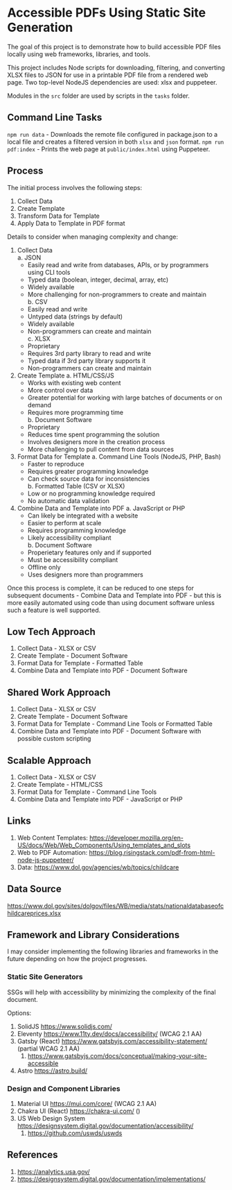 # Accessible PDFs Using Static Site Generation

The goal of this project is to demonstrate how to build accessible PDF files locally using web frameworks, libraries, and tools.

This project includes Node scripts for downloading, filtering, and converting XLSX files to JSON for use in a printable PDF file from a rendered web page. Two top-level NodeJS dependencies are used: xlsx and puppeteer.

Modules in the `src` folder are used by scripts in the `tasks` folder.

## Command Line Tasks

`npm run data` - Downloads the remote file configured in package.json to a local file and creates a filtered version in both `xlsx` and `json` format.
`npm run pdf:index` - Prints the web page at `public/index.html` using Puppeteer.

## Process

The initial process involves the following steps:

1. Collect Data
2. Create Template
3. Transform Data for Template
4. Apply Data to Template in PDF format

Details to consider when managing complexity and change:

1. Collect Data  
   a. JSON  
      - Easily read and write from databases, APIs, or by programmers using CLI tools  
      - Typed data (boolean, integer, decimal, array, etc)  
      - Widely available  
      - More challenging for non-programmers to create and maintain  
   b. CSV
      - Easily read and write  
      - Untyped data (strings by default)  
      - Widely available  
      - Non-programmers can create and maintain  
   c. XLSX
      - Proprietary  
      - Requires 3rd party library to read and write  
      - Typed data if 3rd party library supports it  
      - Non-programmers can create and maintain  
2. Create Template
   a. HTML/CSS/JS
      - Works with existing web content  
      - More control over data
      - Greater potential for working with large batches of documents or on demand  
      - Requires more programming time  
   b. Document Software  
      - Proprietary  
      - Reduces time spent programming the solution  
      - Involves designers more in the creation process  
      - More challenging to pull content from data sources  
3. Format Data for Template
   a. Command Line Tools (NodeJS, PHP, Bash)
      - Faster to reproduce  
      - Requires greater programming knowledge  
      - Can check source data for inconsistencies  
   b. Formatted Table (CSV or XLSX)
      - Low or no programming knowledge required  
      - No automatic data validation  
4. Combine Data and Template into PDF
   a. JavaScript or PHP
      - Can likely be integrated with a website  
      - Easier to perform at scale  
      - Requires programming knowledge  
      - Likely accessibility compliant  
   b. Document Software
      - Properietary features only and if supported  
      - Must be accessibility compliant  
      - Offline only  
      - Uses designers more than programmers  

Once this process is complete, it can be reduced to one steps for subsequent documents - Combine Data and Template into PDF - but this is more easily automated using code than using document software unless such a feature is well supported.

## Low Tech Approach

1. Collect Data - XLSX or CSV
2. Create Template - Document Software
3. Format Data for Template - Formatted Table
4. Combine Data and Template into PDF - Document Software

## Shared Work Approach

1. Collect Data - XLSX or CSV
2. Create Template - Document Software
3. Format Data for Template - Command Line Tools or Formatted Table
4. Combine Data and Template into PDF - Document Software with possible custom scripting

## Scalable Approach

1. Collect Data - XLSX or CSV
2. Create Template - HTML/CSS
3. Format Data for Template - Command Line Tools
4. Combine Data and Template into PDF - JavaScript or PHP

## Links

1. Web Content Templates: https://developer.mozilla.org/en-US/docs/Web/Web_Components/Using_templates_and_slots
2. Web to PDF Automation: https://blog.risingstack.com/pdf-from-html-node-js-puppeteer/
3. Data: https://www.dol.gov/agencies/wb/topics/childcare

## Data Source

https://www.dol.gov/sites/dolgov/files/WB/media/stats/nationaldatabaseofchildcareprices.xlsx

## Framework and Library Considerations

I may consider implementing the following libraries and frameworks in the future depending on how the project progresses.

### Static Site Generators

SSGs will help with accessibility by minimizing the complexity of the final document.

Options:

1. SolidJS https://www.solidjs.com/
2. Eleventy https://www.11ty.dev/docs/accessibility/ (WCAG 2.1 AA)
3. Gatsby (React) https://www.gatsbyjs.com/accessibility-statement/ (partial WCAG 2.1 AA)
   1. https://www.gatsbyjs.com/docs/conceptual/making-your-site-accessible  
4. Astro https://astro.build/

### Design and Component Libraries

1. Material UI https://mui.com/core/ (WCAG 2.1 AA)
2. Chakra UI (React) https://chakra-ui.com/ ()
3. US Web Design System https://designsystem.digital.gov/documentation/accessibility/
   1. https://github.com/uswds/uswds  

## References

1. https://analytics.usa.gov/
2. https://designsystem.digital.gov/documentation/implementations/
